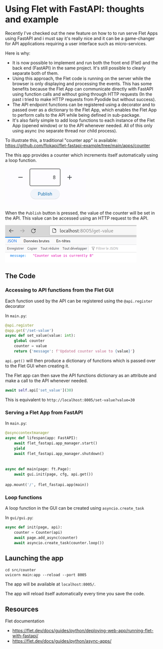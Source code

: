 # Using Flet with FastAPI: thoughts and example

Recently I've checked out the new feature on how to to run serve Flet Apps using FastAPI and i must say it's really nice and it can be a game-changer for API applications requiring a user interface such as micro-services.

Here is why:

- It is now possible to implement and run both the front end  (Flet) and the back end (FastAPI) in the same project. It's still  possible to clearly separate both of them.
- Using this approach, the Flet code is running on the server while the browser is only displaying and processing the events. This has some benefits because the Flet App can communicate directly with  FastAPI using function calls and without going through HTTP requests (In the past i tried to make HTTP requests from Pyodide but without  success).
- The API endpoint functions can be registered using a decorator and to passed over as a dictionary to the Flet App, which enables the Flet App to perform calls to the API while being defined in sub-package.
- It's also fairly simple to add loop functions to each instance of the Flet App (opened window) or to the API whenever needed. All of this only using async (no separate thread nor child process).



To illustrate this, a traditional "counter app" is available: https://github.com/flokapi/flet-fastapi-example/tree/main/apps/counter

The this app provides a counter which increments itself automatically using a loop function. 

![](./doc/counter.png)

When the `Publish` button is pressed, the value of the counter will be set in the API. This value can be accessed using an HTTP request to the API.

![](./doc/api_request.png)

## The Code

### Accessing to API functions from the Flet GUI

Each function used by the API can be registered using the  `@api.register` decorator

In `main.py`:

```python
@api.register
@app.get('/set-value')
async def set_value(value: int):
    global counter
    counter = value
    return {'message': f'Updated counter value to {value}'}
```

`api.get()` will then produce a dictionary of functions which is passed over to the Flet GUI when creating it.

The Flet app can then save the API functions dictionary as an attribute and make a call to the API whenever needed.

```python
await self.api['set_value'](30)
```

This is equivalent to `http://localhost:8005/set-value?value=30`



### Serving a Flet App from FastAPI

In `main.py`:

```python
@asynccontextmanager
async def lifespan(app: FastAPI):
    await flet_fastapi.app_manager.start()
    yield
    await flet_fastapi.app_manager.shutdown()


async def main(page: ft.Page):
    await gui.init(page, cfg, api.get())

app.mount('/', flet_fastapi.app(main))
```



### Loop functions

A loop function in the GUI can be created using `asyncio.create_task` 

In `gui/gui.py`:

```python
async def init(page, api):
    counter = Counter(api)
    await page.add_async(counter)
    await asyncio.create_task(counter.loop())
```





## Launching the app

```
cd src/counter
uvicorn main:app --reload --port 8005
```

The app will be available at `localhost:8005/`.

The app will reload itself automatically every time you save the code.



## Resources

Flet documentation

- https://flet.dev/docs/guides/python/deploying-web-app/running-flet-with-fastapi/
- https://flet.dev/docs/guides/python/async-apps/

